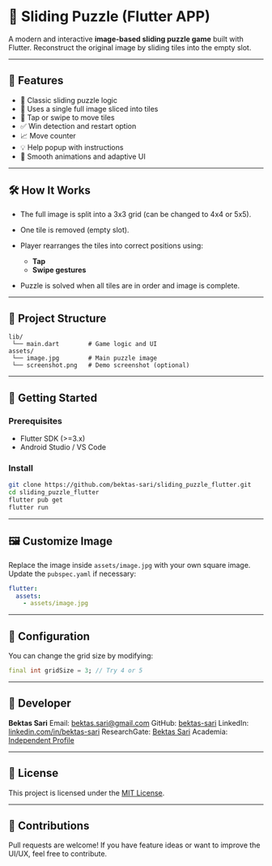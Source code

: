 # 🧩 Sliding Puzzle (Flutter APP)

A modern and interactive **image-based sliding puzzle game** built with Flutter.
Reconstruct the original image by sliding tiles into the empty slot.

---

## 📱 Features

* 🎯 Classic sliding puzzle logic
* 📸 Uses a single full image sliced into tiles
* 🧠 Tap or swipe to move tiles
* ✅ Win detection and restart option
* 📈 Move counter
* 💡 Help popup with instructions
* 🎨 Smooth animations and adaptive UI

---

## 🛠️ How It Works

* The full image is split into a 3x3 grid (can be changed to 4x4 or 5x5).
* One tile is removed (empty slot).
* Player rearranges the tiles into correct positions using:

    * **Tap**
    * **Swipe gestures**
* Puzzle is solved when all tiles are in order and image is complete.

---

## 📂 Project Structure

```
lib/
 └── main.dart        # Game logic and UI
assets/
 └── image.jpg        # Main puzzle image
 └── screenshot.png   # Demo screenshot (optional)
```

---

## 🚀 Getting Started

### Prerequisites

* Flutter SDK (>=3.x)
* Android Studio / VS Code

### Install

```bash
git clone https://github.com/bektas-sari/sliding_puzzle_flutter.git
cd sliding_puzzle_flutter
flutter pub get
flutter run
```

---

## 🖼️ Customize Image

Replace the image inside `assets/image.jpg` with your own square image.
Update the `pubspec.yaml` if necessary:

```yaml
flutter:
  assets:
    - assets/image.jpg
```

---

## 🔧 Configuration

You can change the grid size by modifying:

```dart
final int gridSize = 3; // Try 4 or 5
```

---

## 👤 Developer

**Bektas Sari**
Email: [bektas.sari@gmail.com](mailto:bektas.sari@gmail.com)
GitHub: [bektas-sari](https://github.com/bektas-sari)
LinkedIn: [linkedin.com/in/bektas-sari](https://www.linkedin.com/in/bektas-sari)
ResearchGate: [Bektas Sari](https://www.researchgate.net/profile/Bektas-Sari-3)
Academia: [Independent Profile](https://independent.academia.edu/bektassari)

---

## 📃 License

This project is licensed under the [MIT License](LICENSE).

---

## 🙌 Contributions

Pull requests are welcome!
If you have feature ideas or want to improve the UI/UX, feel free to contribute.
